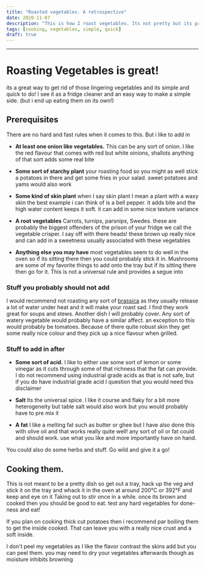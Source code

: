 ```yaml
---
title: "Roasted vegetables. A retrospective"
date: 2020-11-07
description: "This is how I roast vegetables. Its not pretty but its pretty tasty"
tags: [cooking, vegetables, simple, quick]
draft: true
---
```


---

# Roasting Vegetables is great!

its a great way to get rid of those lingering vegetables and its simple and
quick to do! I see it as a fridge cleaner and an easy way to make a simple side.
(but i end up eating them on its own!)

## Prerequisites

There are no hard and fast rules when it comes to this. But i like to add in

- **At least one onion like vegetables.**
  This can be any sort of onion. I like the red flavour that comes with red but
  white oinions, shallots anything of that sort adds some real bite

- **Some sort of starchy plant**
  your roasting food so you might as well stick a potatoes in there and get some
  fries in your salad. sweet potatoes and yams would also work

- **Some kind of skin plant** when I say skin plant I mean a plant with a waxy
  skin the best example i can think of is a bell pepper. it adds bite and the
  high water content keeps it soft. it can add in some nice texture variance

- **A root vegetables** Carrots, turnips, parsnips, Swedes. these are probably
  the biggest offenders of the prison of your fridge we call the vegetable
  crisper. I say off with there heads! these brown up really nice and can add in
  a sweetness usually associated with these vegetables
- **Anything else you may have** most vegetables seem to do well in the oven so
  if its sitting there then you could probably stick it in. Mushrooms are some
  of my favorite things to add onto the tray but if its sitting there then go
  for it. This is not a universal rule and provides a segue into

### Stuff you probably should not add

I would recommend not roasting any sort of
[brassica](https://en.wikipedia.org/wiki/Brassica) as they usually release a lot
of water under heat and it will make your roast sad. I find they work great
for soups and stews. Another dish I will probably cover. Any sort of watery vegetable would probably have a similar affect. an
exception to this would probably be tomatoes. Because of there quite robust
skin they get some really nice colour and they pick up a nice flavour when
grilled.

### Stuff to add in after

- **Some sort of acid.** I like to either use some sort of lemon or some vinegar
  as it cuts through some of that richness that the fat can provide. I do not
  recommend using industrial grade acids as that is not safe, but if you do have
  industrial grade acid I question that you would need this disclaimer

- **Salt** Its the universal spice. I like it course and flaky for a bit more
  heterogeneity but table salt would also work but you would probably have to
  pre mix it

- **A fat** I like a melting fat such as butter or ghee but I have also done
  this with olive oil and that works really quite well! any sort of oil or fat
  could and should work. use what you like and more importantly have on hand.

You could also do some herbs and stuff. Go wild and give it a go!

## Cooking them.

This is not meant to be a pretty dish so get out a tray, hack up the veg and
stick it on the tray and whack it in the oven at around 200°C or 392°F and keep
and eye on it Taking out to stir once in a while. once its brown and cooked then
you should be good to eat. test any hard vegetables for done-ness and eat!

If you plan on cooking thick cut potatoes then i recommend par boiling them to
get the inside cooked. That can leave you with a really nice crust and a soft
inside.

I don't peel my vegetables as I like the flavor contrast the skins add but you
can peel them. you may need to dry your vegetables afterwards though as moisture
inhibits browning
